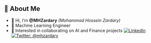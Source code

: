 ## 👋 About Me

- 👋 Hi, I’m **@MHZardary** *(Mohammad Hossein Zardary)*
- 💼 Machine Learning Engineer
- 🤖 Interested in collaborating on AI and Finance projects
 [![LinkedIn](https://img.shields.io/badge/LinkedIn-blue?logo=linkedin&style=flat&logoColor=white)](https://www.linkedin.com/in/mohammad-hossein-zardary-b4862695/)
 [![Twitter: @mhzardary](https://img.shields.io/badge/Twitter-@mhzardary-blue.svg?style=flat-square&logo=Twitter&logoColor=white)](https://twitter.com/mhzardary)


<!---
MHZardary/MHZardary is a ✨ special ✨ repository because its `README.md` (this file) appears on your GitHub profile.
You can click the Preview link to take a look at your changes.
--->
